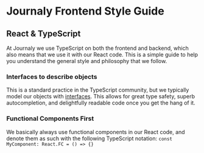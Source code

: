 # Journaly Frontend Style Guide

## React & TypeScript

At Journaly we use TypeScript on both the frontend and backend, which also means that we use it with our React code. This is a simple guide to help you understand the general style and philosophy that we follow.

### Interfaces to describe objects

This is a standard practice in the TypeScript community, but we typically model our objects with [interfaces](https://www.typescriptlang.org/docs/handbook/interfaces.html). This allows for great type safety, superb autocompletion, and delightfully readable code once you get the hang of it.

### Functional Components First

We basically always use functional components in our React code, and denote them as such with the following TypeScript notation: `const MyComponent: React.FC = () => {}`
